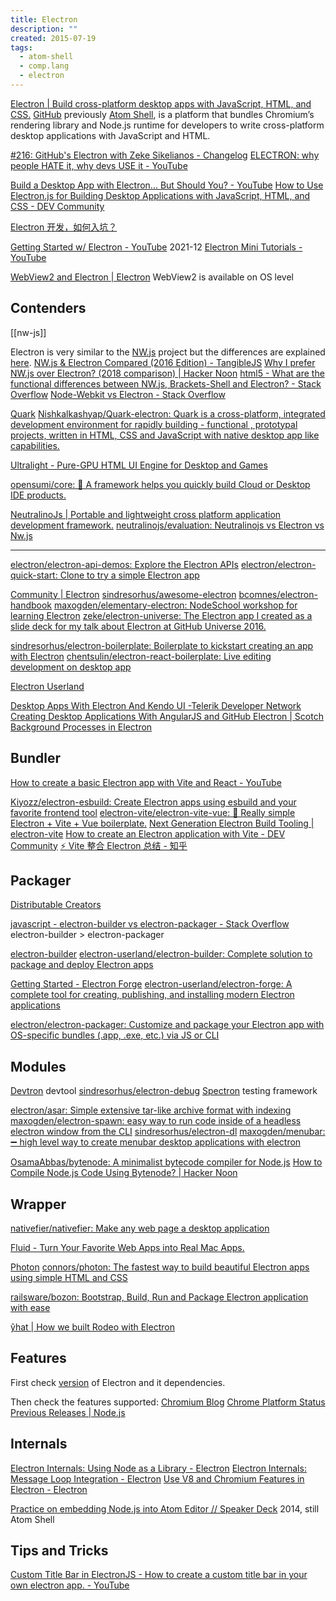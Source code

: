 ```yaml
---
title: Electron
description: ""
created: 2015-07-19
tags:
  - atom-shell
  - comp.lang
  - electron
---
```


[Electron | Build cross-platform desktop apps with JavaScript, HTML, and CSS.](https://www.electronjs.org/) [GitHub](https://github.com/electron/electron)
previously [Atom Shell](https://www.electronjs.org/blog/electron), is a platform that bundles Chromium’s rendering library and Node.js runtime for developers to write cross-platform desktop applications with JavaScript and HTML.

[#216: GitHub's Electron with Zeke Sikelianos - Changelog](https://changelog.com/216/)
[ELECTRON: why people HATE it, why devs USE it - YouTube](https://www.youtube.com/watch?v=G1K0Mb-rLBU)

[Build a Desktop App with Electron... But Should You? - YouTube](https://www.youtube.com/watch?v=3yqDxhR2XxE&t=0s)
[How to Use Electron.js for Building Desktop Applications with JavaScript, HTML, and CSS - DEV Community](https://dev.to/bellatrick/how-to-use-electronjs-for-building-desktop-applications-with-javascript-html-and-css-4kpn)

[Electron 开发，如何入坑？](https://mp.weixin.qq.com/s?__biz=MzUxMzcxMzE5Ng==&mid=2247485487&idx=1&sn=5e02f85b42f3a4bc966f17c8e42aed60&source=41)

[Getting Started w/ Electron - YouTube](https://www.youtube.com/playlist?list=PL_2VhOvlMk4XWvfNRz0oS0dbbTewX6iYG) 2021-12
[Electron Mini Tutorials - YouTube](https://www.youtube.com/playlist?list=PL_2VhOvlMk4XLzvGgqbmjF9PkVgUGMDcJ)

[WebView2 and Electron | Electron](https://www.electronjs.org/blog/webview2) WebView2 is available on OS level

## Contenders

[[nw-js]]

Electron is very similar to the [NW.js](http://nwjs.io/) project but the differences are explained [here](https://www.electronjs.org/docs/development/electron-vs-nwjs).
[NW.js & Electron Compared (2016 Edition) - TangibleJS](https://tangiblejs.com/posts/nw-js-and-electron-compared-2016-edition)
[Why I prefer NW.js over Electron? (2018 comparison) | Hacker Noon](https://hackernoon.com/why-i-prefer-nw-js-over-electron-2018-comparison-e60b7289752)
[html5 - What are the functional differences between NW.js, Brackets-Shell and Electron? - Stack Overflow](http://stackoverflow.com/questions/23731517/what-are-the-functional-differences-between-nw-js-brackets-shell-and-electron)
[Node-Webkit vs Electron - Stack Overflow](https://stackoverflow.com/questions/23509356/node-webkit-vs-electron)

[Quark](https://quarkjs.io/)
[Nishkalkashyap/Quark-electron: Quark is a cross-platform, integrated development environment for rapidly building - functional , prototypal projects, written in HTML, CSS and JavaScript with native desktop app like capabilities.](https://github.com/Nishkalkashyap/Quark-electron)

[Ultralight - Pure-GPU HTML UI Engine for Desktop and Games](https://ultralig.ht/)

[opensumi/core: 🚀 A framework helps you quickly build Cloud or Desktop IDE products.](https://github.com/opensumi/core)

[NeutralinoJs | Portable and lightweight cross platform application development framework.](https://neutralino.js.org/)
[neutralinojs/evaluation: Neutralinojs vs Electron vs Nw.js](https://github.com/neutralinojs/evaluation)

---

[electron/electron-api-demos: Explore the Electron APIs](https://github.com/electron/electron-api-demos)
[electron/electron-quick-start: Clone to try a simple Electron app](https://github.com/electron/electron-quick-start)

[Community | Electron](https://electronjs.org/community#boilerplates)
[sindresorhus/awesome-electron](https://github.com/sindresorhus/awesome-electron)
[bcomnes/electron-handbook](https://github.com/bcomnes/electron-handbook)
[maxogden/elementary-electron: NodeSchool workshop for learning Electron](https://github.com/maxogden/elementary-electron)
[zeke/electron-universe: The Electron app I created as a slide deck for my talk about Electron at GitHub Universe 2016.](https://github.com/zeke/electron-universe)

[sindresorhus/electron-boilerplate: Boilerplate to kickstart creating an app with Electron](https://github.com/sindresorhus/electron-boilerplate)
[chentsulin/electron-react-boilerplate: Live editing development on desktop app](https://github.com/chentsulin/electron-react-boilerplate)

[Electron Userland](https://github.com/electron-userland?type=source)

[Desktop Apps With Electron And Kendo UI -Telerik Developer Network](http://developer.telerik.com/featured/desktop-apps-with-electron-and-kendo-ui/)
[Creating Desktop Applications With AngularJS and GitHub Electron | Scotch](https://scotch.io/tutorials/creating-desktop-applications-with-angularjs-and-github-electron)
[Background Processes in Electron](http://blog.smith-kyle.com/background-processes-in-electron/)

## Bundler

[How to create a basic Electron app with Vite and React - YouTube](https://www.youtube.com/watch?v=ONpVol7B7AY)

[Kiyozz/electron-esbuild: Create Electron apps using esbuild and your favorite frontend tool](https://github.com/Kiyozz/electron-esbuild)
[electron-vite/electron-vite-vue: 🥳 Really simple Electron + Vite + Vue boilerplate.](https://github.com/electron-vite/electron-vite-vue)
[Next Generation Electron Build Tooling | electron-vite](https://evite.netlify.app/)
[How to create an Electron application with Vite - DEV Community](https://dev.to/olyno/how-to-create-an-electron-application-with-vite-im)
[⚡️ Vite 整合 Electron 总结 - 知乎](https://zhuanlan.zhihu.com/p/377697508)

## Packager

[Distributable Creators](https://github.com/electron/electron-packager#distributable-creators)

[javascript - electron-builder vs electron-packager - Stack Overflow](https://stackoverflow.com/questions/37113815/electron-builder-vs-electron-packager)
electron-builder > electron-packager

[electron-builder](https://www.electron.build/)
[electron-userland/electron-builder: Complete solution to package and deploy Electron apps](https://github.com/electron-userland/electron-builder)

[Getting Started - Electron Forge](https://www.electronforge.io/)
[electron-userland/electron-forge: A complete tool for creating, publishing, and installing modern Electron applications](https://github.com/electron-userland/electron-forge)

[electron/electron-packager: Customize and package your Electron app with OS-specific bundles (.app, .exe, etc.) via JS or CLI](https://github.com/electron/electron-packager)

## Modules

[Devtron](http://electron.atom.io/devtron/) devtool
[sindresorhus/electron-debug](https://github.com/sindresorhus/electron-debug)
[Spectron](http://electron.atom.io/spectron/) testing framework

[electron/asar: Simple extensive tar-like archive format with indexing](https://github.com/electron/asar)
[maxogden/electron-spawn: easy way to run code inside of a headless electron window from the CLI](https://github.com/maxogden/electron-spawn)
[sindresorhus/electron-dl](https://github.com/sindresorhus/electron-dl)
[maxogden/menubar: ➖ high level way to create menubar desktop applications with electron](https://github.com/maxogden/menubar)

[OsamaAbbas/bytenode: A minimalist bytecode compiler for Node.js](https://github.com/OsamaAbbas/bytenode)
[How to Compile Node.js Code Using Bytenode? | Hacker Noon](https://hackernoon.com/how-to-compile-node-js-code-using-bytenode-11dcba856fa9)

## Wrapper

[nativefier/nativefier: Make any web page a desktop application](https://github.com/nativefier/nativefier)

[Fluid - Turn Your Favorite Web Apps into Real Mac Apps.](http://fluidapp.com/)

[Photon](http://photonkit.com/)
[connors/photon: The fastest way to build beautiful Electron apps using simple HTML and CSS](https://github.com/connors/photon)

[railsware/bozon: Bootstrap, Build, Run and Package Electron application with ease](https://github.com/railsware/bozon)

[ŷhat | How we built Rodeo with Electron](http://blog.yhathq.com/posts/how-rodeo-works.html)

## Features

First check [version](http://electron.atom.io/#electron-versions) of Electron and it dependencies.

Then check the features supported:
[Chromium Blog](http://blog.chromium.org/)
[Chrome Platform Status](https://www.chromestatus.com/samples)
[Previous Releases | Node.js](https://nodejs.org/en/download/releases/)

## Internals

[Electron Internals: Using Node as a Library - Electron](http://electron.atom.io/blog/2016/08/08/electron-internals-using-node-as-a-library)
[Electron Internals: Message Loop Integration - Electron](http://electron.atom.io/blog/2016/07/28/electron-internals-node-integration)
[Use V8 and Chromium Features in Electron - Electron](http://electron.atom.io/blog/2016/01/07/latest-v8-chromium-features)

[Practice on embedding Node.js into Atom Editor // Speaker Deck](https://speakerdeck.com/zcbenz/practice-on-embedding-node-dot-js-into-atom-editor) 2014, still Atom Shell

## Tips and Tricks

[Custom Title Bar in ElectronJS - How to create a custom title bar in your own electron app. - YouTube](https://www.youtube.com/watch?v=I1_aeciYALI)
